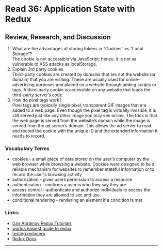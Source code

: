 # Read 36: Application State with Redux

## Review, Research, and Discussion

1. What are the advantages of storing tokens in “Cookies” vs “Local Storage”?  
   The cookie is not accessible via JavaScript; hence, it is not as vulnerable to XSS attacks as localStorage.
2. Explain 3rd party cookies.  
   Third-party cookies are created by domains that are not the website (or domain) that you are visiting. These are usually used for online-advertising purposes and placed on a website through adding scripts or tags. A third-party cookie is accessible on any website that loads the third-party server’s code.
3. How do pixel tags work?  
   Pixel tags are typically single pixel, transparent GIF images that are added to a web page. Even though the pixel tag is virtually invisible, it is still served just like any other image you may see online. The trick is that the web page is served from the website’s domain while the image is served from the ad server’s domain. This allows the ad server to read and record the cookie with the unique ID and the extended information it needs to record.

### Vocabulary Terms

- cookies - a small piece of data stored on the user's computer by the web browser while browsing a website. Cookies were designed to be a reliable mechanism for websites to remember stateful information or to record the user's browsing activity
- authorization - gives users permission to access a resource
- authentication - confirms a user is who they say they are
- access control - authenticate and authorize individuals to access the information they are allowed to see and use.
- conditional rendering - rendering an element if a condition is met

### Links:

- [Dan Abramov Redux Tutorials](https://egghead.io/courses/getting-started-with-redux)
- [worlds easiest guide to redux](https://medium.freecodecamp.org/understanding-redux-the-worlds-easiest-guide-to-beginning-redux-c695f45546f6)
- [testing reducers](https://medium.com/@netxm/testing-redux-reducers-with-jest-6653abbfe3e1)
- [Redux Docs](https://redux.js.org/)

<hr>